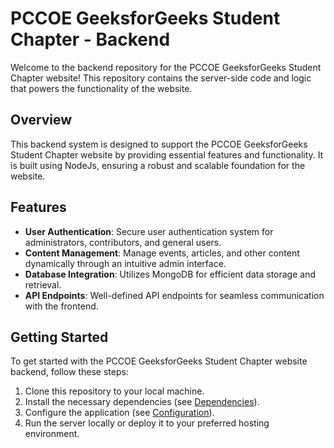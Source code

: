 # PCCOE GeeksforGeeks Student Chapter - Backend

Welcome to the backend repository for the PCCOE GeeksforGeeks Student Chapter website! This repository contains the server-side code and logic that powers the functionality of the website.

## Overview

This backend system is designed to support the PCCOE GeeksforGeeks Student Chapter website by providing essential features and functionality. It is built using NodeJs, ensuring a robust and scalable foundation for the website.

## Features

- **User Authentication**: Secure user authentication system for administrators, contributors, and general users.
- **Content Management**: Manage events, articles, and other content dynamically through an intuitive admin interface.
- **Database Integration**: Utilizes MongoDB for efficient data storage and retrieval.
- **API Endpoints**: Well-defined API endpoints for seamless communication with the frontend.

## Getting Started

To get started with the PCCOE GeeksforGeeks Student Chapter website backend, follow these steps:

1. Clone this repository to your local machine.
2. Install the necessary dependencies (see [Dependencies](#dependencies)).
3. Configure the application (see [Configuration](#configuration)).
4. Run the server locally or deploy it to your preferred hosting environment.


